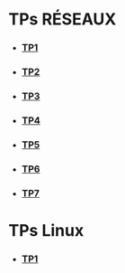 # TPs RÉSEAUX

- ### [TP1](https://github.com/Aube33/b1-reseau-2023/tree/main/TPReseaux/TP1)
- ### [TP2](https://github.com/Aube33/b1-reseau-2023/tree/main/TPReseaux/TP2)
- ### [TP3](https://github.com/Aube33/b1-reseau-2023/tree/main/TPReseaux/TP3)
- ### [TP4](https://github.com/Aube33/b1-reseau-2023/tree/main/TPReseaux/TP4)
- ### [TP5](https://github.com/Aube33/b1-reseau-2023/tree/main/TPReseaux/TP5)
- ### [TP6](https://github.com/Aube33/b1-reseau-2023/tree/main/TPReseaux/TP6)
- ### [TP7](https://github.com/Aube33/b1-reseau-2023/tree/main/TPReseaux/TP7)

# TPs Linux
- ### [TP1](https://github.com/Aube33/b1-reseau-2023/tree/main/TPLinux/TP1)